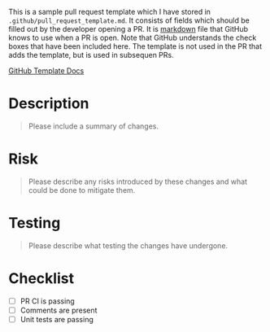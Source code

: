 This is a sample  pull request template which I have stored in `.github/pull_request_template.md`.
It consists of fields which should be filled out by the developer opening a PR. It is 
[markdown](markdownguide.org/cheat-sheet) 
file that GitHub knows to use when a PR is open. Note that GitHub understands
the check boxes that have been included here. The template is not used in the
PR that adds the template, but is used in subsequen PRs.

[GitHub Template Docs](https://docs.github.com/en/communities/using-templates-to-encourage-useful-issues-and-pull-requests/creating-a-pull-request-template-for-your-repository)

# Description

> Please include a summary of changes.

# Risk

> Please describe any risks introduced by these changes
> and what could be done to mitigate them.

# Testing

> Please describe what testing the changes have undergone.

# Checklist

- [ ] PR CI is passing
- [ ] Comments are present
- [ ] Unit tests are passing

